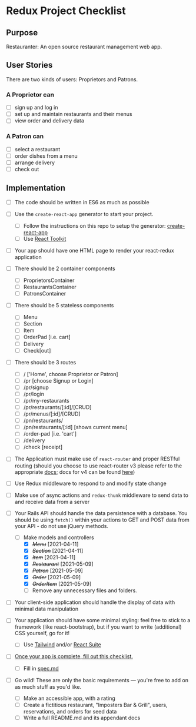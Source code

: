 # Redux Project Checklist

## Purpose

Restauranter: An open source restaurant management web app.

## User Stories

There are two kinds of users: Proprietors and Patrons.

### A Proprietor can

* [ ] sign up and log in
* [ ] set up and maintain restaurants and their menus
* [ ] view order and delivery data

### A Patron can

* [ ] select a restaurant
* [ ] order dishes from a menu
* [ ] arrange delivery
* [ ] check out

## Implementation

* [ ] The code should be written in ES6 as much as possible

* [ ] Use the `create-react-app` generator to start your project.
  * [ ] Follow the instructions on this repo to setup the generator: [create-react-app](https://github.com/facebookincubator/create-react-app)
  * [ ] Use [React Toolkit](https://redux-toolkit.js.org/)

* [ ] Your app should have one HTML page to render your react-redux application

* [ ] There should be 2 container components

  * [ ] ProprietorsContainer
  * [ ] RestaurantsContainer
  * [ ] PatronsContainer

* [ ] There should be 5 stateless components

  * [ ] Menu
  * [ ] Section
  * [ ] Item
  * [ ] OrderPad [i.e. cart]
  * [ ] Delivery
  * [ ] Check[out]

* [ ] There should be 3 routes

  * [ ] / ['Home', choose Proprietor or Patron]
  * [ ] /pr [choose Signup or Login]
  * [ ] /pr/signup
  * [ ] /pr/login
  * [ ] /pr/my-restaurants
  * [ ] /pr/restaurants/[:id]/[CRUD]
  * [ ] /pr/menus/[:id]/[CRUD]
  * [ ] /pn/restaurants/
  * [ ] /pn/restaurants/[:id] [shows current menu]
  * [ ] /order-pad [i.e. 'cart']
  * [ ] /delivery
  * [ ] /check [receipt]

* [ ] The Application must make use of `react-router` and proper RESTful routing (should you choose to use react-router v3 please refer to the appropriate [docs](https://github.com/ReactTraining/react-router/tree/v3/docs); docs for v4 can be found [here](https://reacttraining.com/react-router/web/guides/quick-start))

* [ ] Use Redux middleware to respond to and modify state change

* [ ] Make use of async actions and `redux-thunk` middleware to send data to and receive data from a server

* [ ] Your Rails API should handle the data persistence with a database. You should be using `fetch()` within your actions to GET and POST data from your API - do not use jQuery methods.
  * [ ] Make models and controllers
    * [X] ~~*Menu*~~ [2021-04-11]
    * [X] ~~*Section*~~ [2021-04-11]
    * [X] ~~*Item*~~ [2021-04-11]
    * [X] ~~*Restaurant*~~ [2021-05-09]
    * [X] ~~*Patron*~~ [2021-05-09]
    * [X] ~~*Order*~~ [2021-05-09]
    * [X] ~~*OrderItem*~~ [2021-05-09]
    * [ ] Remove any unnecessary files and folders.

* [ ] Your client-side application should handle the display of data with minimal data manipulation

* [ ] Your application should have some minimal styling: feel free to stick to a framework (like react-bootstrap), but if you want to write (additional) CSS yourself, go for it!
  * [ ] Use [Tailwind](https://tailwindcss.com/) and/or [React Suite](https://rsuitejs.com/)

* [ ] [Once your app is complete, fill out this checklist.](https://goo.gl/forms/ULtKsxuzWomvXuTk2)
  * [ ] Fill in [spec.md](./spec.md)

* [ ] Go wild! These are only the basic requirements — you're free to add on as much stuff as you'd like.
  * [ ] Make an accessible app, with a rating
  * [ ] Create a fictitious restaurant, "Imposters Bar & Grill", users, reservations, and orders for seed data
  * [ ] Write a full README.md and its appendant docs

